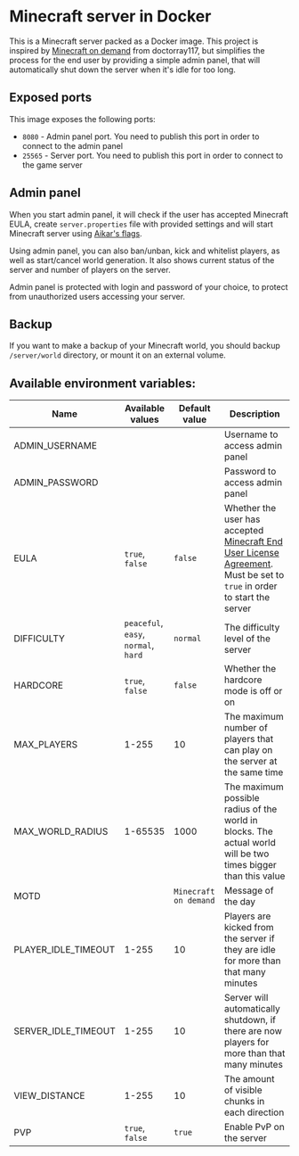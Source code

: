# Minecraft server in Docker

This is a Minecraft server packed as a Docker image. This project is inspired by [Minecraft on demand](https://github.com/doctorray117/minecraft-ondemand) from doctorray117, but simplifies the process for the end user by providing a simple admin panel, that will automatically shut down the server when it's idle for too long.

## Exposed ports

This image exposes the following ports:

* `8080` - Admin panel port. You need to publish this port in order to connect to the admin panel
* `25565` - Server port. You need to publish this port in order to connect to the game server

## Admin panel

When you start admin panel, it will check if the user has accepted Minecraft EULA, create `server.properties` file with provided settings and will start Minecraft server using [Aikar's flags](https://aikar.co/2018/07/02/tuning-the-jvm-g1gc-garbage-collector-flags-for-minecraft/).

Using admin panel, you can also ban/unban, kick and whitelist players, as well as start/cancel world generation. It also shows current status of the server and number of players on the server.

Admin panel is protected with login and password of your choice, to protect from unauthorized users accessing your server.

## Backup

If you want to make a backup of your Minecraft world, you should backup `/server/world` directory, or mount it on an external volume.

## Available environment variables:

| Name | Available values | Default value | Description |
| ---- | ---------------- | ------------- | ----------- |
| ADMIN_USERNAME |   |   | Username to access admin panel |
| ADMIN_PASSWORD |   |   | Password to access admin panel |
| EULA | `true`, `false` | `false` | Whether the user has accepted [Minecraft End User License Agreement](https://account.mojang.com/documents/minecraft_eula). Must be set to `true` in order to start the server |
| DIFFICULTY | `peaceful`, `easy`, `normal`, `hard` | `normal` | The difficulty level of the server |
| HARDCORE | `true`, `false` | `false` | Whether the hardcore mode is off or on |
| MAX_PLAYERS | 1-255 | 10 | The maximum number of players that can play on the server at the same time |
| MAX_WORLD_RADIUS | 1-65535 | 1000 | The maximum possible radius of the world in blocks. The actual world will be two times bigger than this value |
| MOTD |   | `Minecraft on demand` | Message of the day |
| PLAYER_IDLE_TIMEOUT | 1-255 | 10 | Players are kicked from the server if they are idle for more than that many minutes |
| SERVER_IDLE_TIMEOUT | 1-255 | 10 | Server will automatically shutdown, if there are now players for more than that many minutes |
| VIEW_DISTANCE | 1-255 | 10 | The amount of visible chunks in each direction |
| PVP | `true`, `false` | `true` | Enable PvP on the server |
